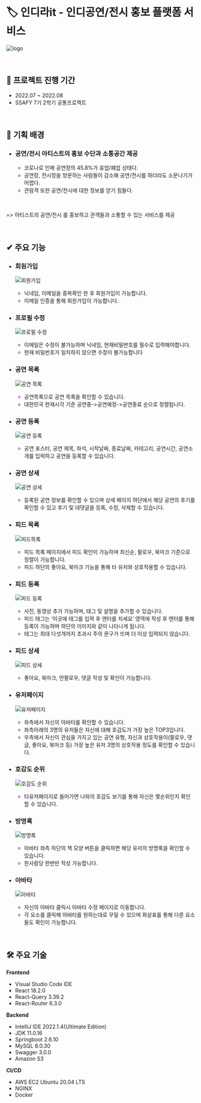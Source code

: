 # 🏷️ 인디라it - 인디공연/전시 홍보 플랫폼 서비스
![logo](/img/logo.png)

<br>

## 📆 프로젝트 진행 기간
 - 2022.07 ~ 2022.08  
 - SSAFY 7기 2학기 공통프로젝트

<br>

## 📖 기획 배경
- ### **공연/전시 아티스트의 홍보 수단과 소통공간 제공**
  - 코로나로 인해 공연장의 45.8%가 휴업/폐업 상태다.
  - 공연장, 전시장을 방문하는 사람들이 감소해 공연/전시를 하더라도 소문나기가 어렵다.
  - 관람객 또한 공연/전시에 대한 정보를 얻기 힘들다.
<br>

  => 아티스트의 공연/전시 를 홍보하고 관객들과 소통할 수 있는 서비스를 제공

<br>

## ✔ 주요 기능

- ### 회원가입
  ![회원가입](/img/회원가입.png)
    - 닉네임, 이메일을 중복확인 한 후 회원가입이 가능합니다.
    - 이메일 인증을 통해 회원가입이 가능합니다.

- ### 프로필 수정
  ![프로필 수정](/img/프로필수정.png)
    - 이메일은 수정이 불가능하며 닉네임, 현재비밀번호를 필수로 입력해야합니다.
    - 현재 비밀번호가 일치하지 않으면 수정이 불가능합니다

- ### 공연 목록
  ![공연 목록](/img/공연목록.png)
    - 공연목록으로 공연 목록을 확인할 수 있습니다.
    - 대한민국 현재시각 기준 공연중->공연예정->공연종료 순으로 정렬됩니다.

- ### 공연 등록
  ![공연 등록](/img/공연등록.png)
    - 공연 포스터, 공연 제목, 좌석, 시작날짜, 종료날짜, 카테고리, 공연시간, 공연소개를 입력하고 공연을 등록할 수 있습니다.


- ### 공연 상세
  ![공연 상세](/img/공연상세.png)
    - 등록된 공연 정보를 확인할 수 있으며 상세 페이지 하단에서 해당 공연의 후기를 확인할 수 있고 후기 및 대댓글을 등록, 수정, 삭제할 수 있습니다.


- ### 피드 목록
  ![피드목록](/img/피드목록.png)
    - 피드 목록 페이지에서 피드 확인이 가능하며 최신순, 팔로우, 북마크 기준으로 정렬이 가능합니다.
    - 피드 하단의 좋아요, 북마크 기능을 통해 타 유저와 상호작용할 수 있습니다.

- ### 피드 등록
  ![피드 등록](/img/피드등록.png)
    - 사진, 동영상 추가 가능하며, 태그 및 설명을 추가할 수 있습니다.
    - 피드 태그는 ‘이곳에 태그를 입력 후 엔터를 치세요’ 영역에 작성 후 엔터를 통해 등록이 가능하며 하단의 이미지와 같이 나타나게 됩니다.
    - 태그는 최대 다섯개까지 초과시 주의 문구가 뜨며 더 이상 입력되지 않습니다.

- ### 피드 상세
  ![피드 상세](/img/피드상세.png)
    - 좋아요, 북마크, 언팔로우, 댓글 작성 및 확인이 가능합니다.

- ### 유저페이지
  ![유저페이지](/img/유저페이지.png)
    - 좌측에서 자신의 아바타를 확인할 수 있습니다.
    - 좌측아래의 3명의 유저들은 자신에 대해 호감도가 가장 높은 TOP3입니다. 
    - 우측에서 자신이 관심을 가지고 있는 공연 유형, 자신과 상호작용이(팔로우, 댓글, 좋아요, 북마크 등) 가장 높은 유저 3명의 상호작용 정도를 확인할 수 있습니다.

- ### 호감도 순위
  ![호감도 순위](/img/호감도순위.png)
    - 타유저페이지로 들어가면 나와의 호감도 보기를 통해 자신은 몇순위인지 확인할 수 있습니다.

- ### 방명록
  ![방명록](/img/방명록.png)
    - 아바타 좌측 하단의 책 모양 버튼을 클릭하면 해당 유저의 방명록을 확인할 수 있습니다.
    - 한사람당 한번만 작성 가능합니다.

- ### 아바타
  ![아바타](/img/아바타.png)
    - 자신의 아바타 클릭시 아바타 수정 페이지로 이동합니다.
    - 각 요소를 클릭해 아바타를 원하는대로 꾸밀 수 있으며 화살표를 통해 다른 요소들도 확인이 가능합니다.

<br>

## 🛠️ 주요 기술
 
**Frontend**
- Visual Studio Code IDE
- React 18.2.0
- React-Query 3.39.2 
- React-Router 6.3.0

**Backend**
- IntelliJ IDE 2022.1.4(Ultimate Edition)
- JDK 11.0.16
- Springboot 2.6.10
- MySQL 8.0.30
- Swagger 3.0.0
- Amazon S3

**CI/CD**
- AWS EC2 Ubuntu 20.04 LTS
- NGINX 
- Docker 

<br>